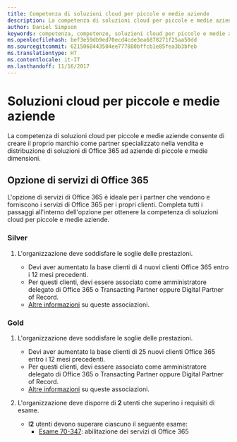 ```yaml
---
title: Competenza di soluzioni cloud per piccole e medie aziende
description: La competenza di soluzioni cloud per piccole e medie aziende consente di creare il proprio marchio come partner specializzato nella vendita e distribuzione di soluzioni di Office 365 ad aziende di piccole e medie dimensioni.
author: Daniel Simpson
keywords: competenza, competenze, soluzioni cloud per piccole e medie aziende
ms.openlocfilehash: bef3e59db9ed70ecd4cde3ea6878271f25aa50dd
ms.sourcegitcommit: 6215068443504ee777880bffcb1e85fea3b3bfeb
ms.translationtype: HT
ms.contentlocale: it-IT
ms.lasthandoff: 11/16/2017
---
```

# <a name="small-and-midmarket-cloud-solutions"></a>Soluzioni cloud per piccole e medie aziende 
La competenza di soluzioni cloud per piccole e medie aziende consente di creare il proprio marchio come partner specializzato nella vendita e distribuzione di soluzioni di Office 365 ad aziende di piccole e medie dimensioni.

## <a name="o365-services-option"></a>Opzione di servizi di Office 365
L'opzione di servizi di Office 365 è ideale per i partner che vendono e forniscono i servizi di Office 365 per i propri clienti. Completa tutti i passaggi all'interno dell'opzione per ottenere la competenza di soluzioni cloud per piccole e medie aziende.

### <a name="silver"></a>Silver
1. L'organizzazione deve soddisfare le soglie delle prestazioni.
    
    - Devi aver aumentato la base clienti di 4 nuovi clienti Office 365 entro i 12 mesi precedenti.
    - Per questi clienti, devi essere associato come amministratore delegato di Office 365 o Transacting Partner oppure Digital Partner of Record.
    - [Altre informazioni](https://partner.microsoft.com/en-us/membership/digital-partner-of-record) su queste associazioni.

### <a name="gold"></a>Gold
1. L'organizzazione deve soddisfare le soglie delle prestazioni.

    - Devi aver aumentato la base clienti di 25 nuovi clienti Office 365 entro i 12 mesi precedenti.
    - Per questi clienti, devi essere associato come amministratore delegato di Office 365 o Transacting Partner oppure Digital Partner of Record.
    - [Altre informazioni](https://partner.microsoft.com/en-us/membership/digital-partner-of-record) su queste associazioni.  
  
2. L'organizzazione deve disporre di **2** utenti che superino i requisiti di esame.

    - I**2** utenti devono superare ciascuno il seguente esame:
        - [Esame 70-347](https://www.microsoft.com/en-us/learning/exam-70-347.aspx): abilitazione dei servizi di Office 365
